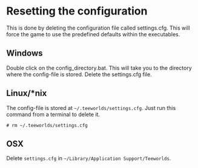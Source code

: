 # Resetting the configuration

This is done by deleting the configuration file called settings.cfg. This will force the game to use the predefined defaults within the executables.

## Windows

Double click on the config_directory.bat. This will take you to the directory where the config-file is stored. Delete the settings.cfg file.

## Linux/\*nix

The config-file is stored at `~/.teeworlds/settings.cfg`. Just run this command from a terminal to delete it.

`# rm ~/.teeworlds/settings.cfg`

## OSX

Delete `settings.cfg` in `~/Library/Application Support/Teeworlds`.
